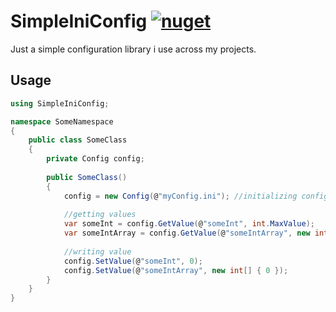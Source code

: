 # SimpleIniConfig [![nuget](https://img.shields.io/nuget/v/SimpleIniConfig.svg)](https://www.nuget.org/packages/SimpleIniConfig)
Just a simple configuration library i use across my projects.

## Usage
```csharp
using SimpleIniConfig;

namespace SomeNamespace
{
    public class SomeClass
    {
        private Config config;
        
        public SomeClass()
        {
            config = new Config(@"myConfig.ini"); //initializing config
            
            //getting values
            var someInt = config.GetValue(@"someInt", int.MaxValue);
            var someIntArray = config.GetValue(@"someIntArray", new int[] { int.MaxValue, int.MinValue });
            
            //writing value
            config.SetValue(@"someInt", 0);
            config.SetValue(@"someIntArray", new int[] { 0 });
        }
    }
}
```
